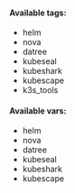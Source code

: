 #### Available tags:
- helm
- nova
- datree
- kubeseal
- kubeshark
- kubescape
- k3s_tools

#### Available vars:
- helm
- nova
- datree
- kubeseal
- kubeshark
- kubescape

